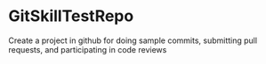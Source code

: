 # GitSkillTestRepo
Create a project in github for doing sample commits, submitting pull requests, and participating in code reviews
